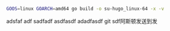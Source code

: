 ```bash
GOOS=linux GOARCH=amd64 go build -o su-hugo_linux-64 -x -v 
```
adsfaf
adf
sadfadf
asdfasdf
adadfasdf
git sdf阿斯顿发送到发 
